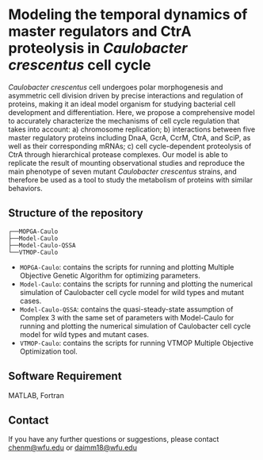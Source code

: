# Modeling the temporal dynamics of master regulators and CtrA proteolysis in *Caulobacter crescentus* cell cycle
*Caulobacter crescentus* cell undergoes polar morphogenesis and asymmetric cell division driven by precise interactions and regulation of proteins, making it an ideal model organism for studying bacterial cell development and differentiation. Here, we propose a comprehensive model to accurately characterize the mechanisms of cell cycle regulation that takes into account: a) chromosome replication; b) interactions between five master regulatory proteins including DnaA, GcrA, CcrM, CtrA, and SciP, as well as their corresponding mRNAs; c) cell cycle-dependent proteolysis of CtrA through hierarchical protease complexes. Our model is able to replicate the result of mounting observational studies and reproduce the main phenotype of seven mutant *Caulobacter crescentus* strains, and therefore be used as a tool to study the metabolism of proteins with similar behaviors.

## Structure of the repository
```
┌──MOPGA-Caulo
├──Model-Caulo
├──Model-Caulo-QSSA
└──VTMOP-Caulo
```

- `MOPGA-Caulo`: contains the scripts for running and plotting Multiple Objective Genetic Algorithm for optimizing parameters.
- `Model-Caulo`: contains the scripts for running and plotting the numerical simulation of Caulobacter cell cycle model for wild types and mutant cases.
- `Model-Caulo-QSSA`: contains the quasi-steady-state assumption of Complex 3 with the same set of parameters with Model-Caulo for running and plotting the numerical simulation of Caulobacter cell cycle model for wild types and mutant cases.
- `VTMOP-Caulo`: contains the scripts for running VTMOP Multiple Objective Optimization tool.

## Software Requirement
MATLAB, Fortran

## Contact
If you have any further questions or suggestions, please contact chenm@wfu.edu or daimm18@wfu.edu
